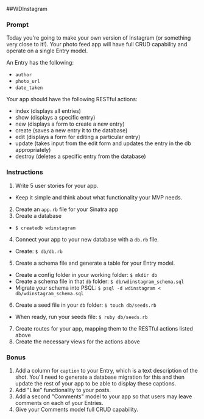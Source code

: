##WDInstagram

### Prompt
Today you're going to make your own version of Instagram (or something very close to it!). Your photo feed app will have full CRUD capability and operate on a single Entry model.

An Entry has the following:

* `author`
* `photo_url`
* `date_taken`

Your app should have the following RESTful actions:

* index (displays all entries)
* show (displays a specific entry)
* new (displays a form to create a new entry)
* create (saves a new entry it to the database)
* edit (displays a form for editing a particular entry)
* update (takes input from the edit form and updates the entry in the db appropriately)
* destroy (deletes a specific entry from the database)

### Instructions

1. Write 5 user stories for your app.
  * Keep it simple and think about what functionality your MVP needs.
2. Create an `app.rb` file for your Sinatra app
3. Create a database
  * `$ createdb wdinstagram`
4. Connect your app to your new database with a `db.rb` file.
  * Create: `$ db/db.rb`
5. Create a schema file and generate a table for your Entry model.
  * Create a config folder in your working folder: `$ mkdir db`
  * Create a schema file in that `db` folder: `$ db/wdinstagram_schema.sql`
  * Migrate your schema into PSQL: `$ psql -d wdinstagram < db/wdinstagram_schema.sql`
6. Create a seed file in your `db` folder: `$ touch db/seeds.rb`
  * When ready, run your seeds file: `$ ruby db/seeds.rb`
7. Create routes for your app, mapping them to the RESTful actions listed above
8. Create the necessary views for the actions above

### Bonus

1. Add a column for `caption` to your Entry, which is a text description of the shot. You'll need to generate a database migration for this and then update the rest of your app to be able to display these captions.
2. Add "Like" functionality to your posts.
3. Add a second "Comments" model to your app so that users may leave comments on each of your Entries.
4. Give your Comments model full CRUD capability.
